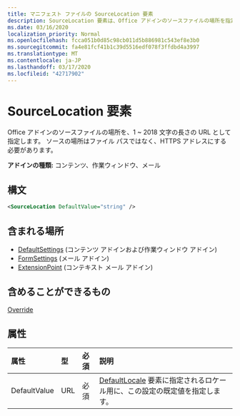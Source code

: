 ```yaml
---
title: マニフェスト ファイルの SourceLocation 要素
description: SourceLocation 要素は、Office アドインのソースファイルの場所を指定します。
ms.date: 03/16/2020
localization_priority: Normal
ms.openlocfilehash: fcca051b0d85c98cb011d5b886981c543ef8e3b0
ms.sourcegitcommit: fa4e81fcf41b1c39d5516edf078f3ffdbd4a3997
ms.translationtype: MT
ms.contentlocale: ja-JP
ms.lasthandoff: 03/17/2020
ms.locfileid: "42717902"
---
```

# <a name="sourcelocation-element"></a>SourceLocation 要素

Office アドインのソースファイルの場所を、1 ~ 2018 文字の長さの URL として指定します。 ソースの場所はファイル パスではなく、HTTPS アドレスにする必要があります。

**アドインの種類:** コンテンツ、作業ウィンドウ、メール

## <a name="syntax"></a>構文

```XML
<SourceLocation DefaultValue="string" />
```

## <a name="contained-in"></a>含まれる場所

- [DefaultSettings](defaultsettings.md) (コンテンツ アドインおよび作業ウィンドウ アドイン)
- [FormSettings](formsettings.md) (メール アドイン)
- [ExtensionPoint](extensionpoint.md) (コンテキスト メール アドイン)

## <a name="can-contain"></a>含めることができるもの

[Override](override.md)

## <a name="attributes"></a>属性

|**属性**|**型**|**必須**|**説明**|
|:-----|:-----|:-----|:-----|
|DefaultValue|URL|必須|[DefaultLocale](defaultlocale.md) 要素に指定されるロケール用に、この設定の既定値を指定します。|
